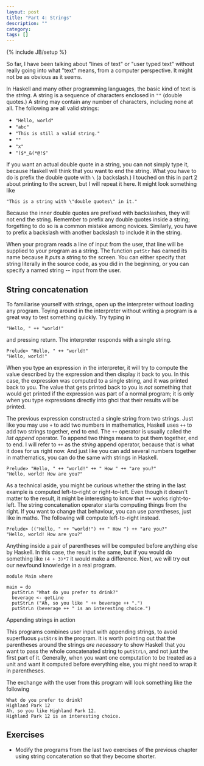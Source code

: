 ```yaml
---
layout: post
title: "Part 4: Strings"
description: ""
category:
tags: []
---
```

{% include JB/setup %}


So far, I have been talking about "lines of text" or "user typed text" without really going into what "text" means, from a computer perspective. It might not be as obvious as it seems.

In Haskell and many other programming languages, the basic kind of text is the *string*. A string is a sequence of characters enclosed in `""` (double quotes.) A string may contain any number of characters, including none at all. The following are all valid strings:

 *  `"Hello, world"`
 *  `"abc"`
 *  `"This is still a valid string."`
 *  `""` <!-- I have no idea what's going on here. Without this comment this line doesn't get parsed into a li. -->
 *  `"x"`
 *  `"($*_&(*@!$"`

If you want an actual double quote in a string, you can not simply type it, because Haskell will think that you want to end the string. What you have to do is prefix the double quote with `\` (a backslash.) I touched on this in part 2 about printing to the screen, but I will repeat it here. It might look something like

    "This is a string with \"double quotes\" in it."

Because the inner double quotes are prefixed with backslashes, they will not end the string. Remember to prefix any double quotes inside a string; forgetting to do so is a common mistake among novices. Similarly, you have to prefix a backslash with another backslash to include it in the string.

When your program reads a line of input from the user, that line will be supplied to your program as a string. The function `putStr` has earned its name because it *put*s a *str*ing to the screen. You can either specify that string literally in the source code, as you did in the beginning, or you can specify a named string -- input from the user.

String concatenation
--------------------

To familiarise yourself with strings, open up the interpreter without loading any program. Toying around in the interpreter without writing a program is a great way to test something quickly. Try typing in

    "Hello, " ++ "world!"

and pressing return. The interpreter responds with a single string.

    Prelude> "Hello, " ++ "world!"
    "Hello, world!"

When you type an expression in the interpreter, it will try to compute the value described by the expression and then display it back to you. In this case, the expression was computed to a single string, and it was printed back to you. The value that gets printed back to you is *not* something that would get printed if the expression was part of a normal program; it is only when you type expressions directly into <abbr>ghc</abbr>i that their results will be printed.

The previous expression constructed a single string from two strings. Just like you may use `+` to add two numbers in mathematics, Haskell uses `++` to add two strings together, end to end. The `++` operator is usually called the *list append* operator. To append two things means to put them together, end to end. I will refer to `++` as the *string* append operator, because that is what it does for us right now. And just like you can add several numbers together in mathematics, you can do the same with strings in Haskell.

    Prelude> "Hello, " ++ "world!" ++ " How " ++ "are you?"
    "Hello, world! How are you?"

As a technical aside, you might be curious whether the string in the last example is computed left-to-right or right-to-left. Even though it doesn't matter to the result, it might be interesting to know that `++` works right-to-left. The string concatenation operator starts computing things from the right. If you want to change that behaviour, you can use parentheses, just like in maths. The following will compute left-to-right instead.

    Prelude> (("Hello, " ++ "world!") ++ " How ") ++ "are you?"
    "Hello, world! How are you?"

Anything inside a pair of parentheses will be computed before anything else by Haskell. In this case, the result is the same, but if you would do something like `(4 + 3)*7` it would make a difference. Next, we will try out our newfound knowledge in a real program.

    module Main where

    main = do
      putStrLn "What do you prefer to drink?"
      beverage <- getLine
      putStrLn ("Ah, so you like " ++ beverage ++ ".")
      putStrLn (beverage ++ " is an interesting choice.")
<div class="label">Appending strings in action</div>

This programs combines user input with appending strings, to avoid superfluous `putStr`s in the program. It is worth pointing out that the parentheses around the strings *are necessary* to show Haskell that you want to pass the whole concatenated string to `putStrLn`, and not just the first part of it. Generally, when you want one computation to be treated as a unit and want it computed before everything else, you might need to wrap it in parentheses.

The exchange with the user from this program will look something like the following

    What do you prefer to drink?
    Highland Park 12
    Ah, so you like Highland Park 12.
    Highland Park 12 is an interesting choice.



Exercises
---------

 *  Modify the programs from the last two exercises of the previous chapter using string concatenation so that they become shorter.

